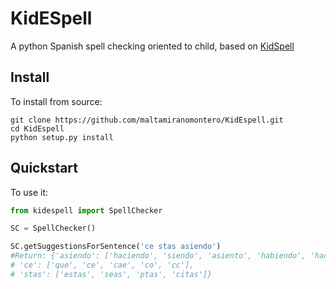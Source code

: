 # KidESpell

A python Spanish spell checking oriented to child, based on [KidSpell](https://aclanthology.org/2020.lrec-1.857/)

## Install

To install from source:

```
git clone https://github.com/maltamiranomontero/KidEspell.git
cd KidEspell 
python setup.py install
```

## Quickstart

To use it:

```python
from kidespell import SpellChecker

SC = SpellChecker()

SC.getSuggestionsForSentence('ce stas asiendo')
#Return: {'asiendo': ['haciendo', 'siendo', 'asiento', 'habiendo', 'hacienda'],
# 'ce': ['que', 'ce', 'cae', 'co', 'cc'],
# 'stas': ['estas', 'seas', 'ptas', 'citas']}

```